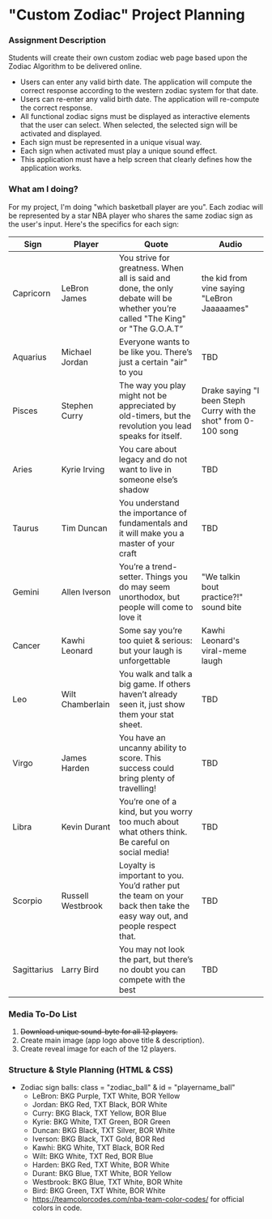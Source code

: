 # "Custom Zodiac" Project Planning

### Assignment Description

Students will create their own custom zodiac web page based upon the Zodiac Algorithm to be delivered online.
- Users can enter any valid birth date. The application will compute the correct response according to the western zodiac system for that date.
- Users can re-enter any valid birth date. The application will re-compute the correct response.
- All functional zodiac signs must be displayed as interactive elements that the user can select. When selected, the selected sign will be activated and displayed.
- Each sign must be represented in a unique visual way.
- Each sign when activated must play a unique sound effect.
- This application must have a help screen that clearly defines how the application works.

### What am I doing?

For my project, I'm doing "which basketball player are you". Each zodiac will be represented by a star NBA player who shares the same zodiac sign as the user's input. Here's the specifics for each sign:

| Sign | Player | Quote | Audio |
| ------ | ------ | ------ | ------ |
| Capricorn | LeBron James | You strive for greatness. When all is said and done, the only debate will be whether you’re called "The King" or "The G.O.A.T” | the kid from vine saying "LeBron Jaaaaames"
| Aquarius | Michael Jordan | Everyone wants to be like you. There’s just a certain "air" to you | TBD |
| Pisces | Stephen Curry | The way you play might not be appreciated by old-timers, but the revolution you lead speaks for itself. | Drake saying "I been Steph Curry with the shot" from 0-100 song |
| Aries | Kyrie Irving | You care about legacy and do not want to live in someone else’s shadow | TBD |
| Taurus | Tim Duncan | You understand the importance of fundamentals and it will make you a master of your craft | TBD |
| Gemini | Allen Iverson | You’re a trend-setter. Things you do may seem unorthodox, but people will come to love it | "We talkin bout practice?!" sound bite |
| Cancer |  Kawhi Leonard | Some say you’re too quiet & serious: but your laugh is unforgettable | Kawhi Leonard's viral-meme laugh |
| Leo | Wilt Chamberlain | You walk and talk a big game. If others haven’t already seen it, just show them your stat sheet. | TBD |
| Virgo | James Harden | You have an uncanny ability to score. This success could bring plenty of travelling! | TBD |
| Libra | Kevin Durant | You’re one of a kind, but you worry too much about what others think. Be careful on social media! | TBD |
| Scorpio | Russell Westbrook | Loyalty is important to you. You’d rather put the team on your back then take the easy way out, and people respect that. | TBD |
| Sagittarius | Larry Bird | You may not look the part, but there’s no doubt you can compete with the best | TBD |

### Media To-Do List
1. ~~Download unique sound-byte for all 12 players.~~ 
2. Create main image (app logo above title & description).
3. Create reveal image for each of the 12 players.

### Structure & Style Planning (HTML & CSS) 
* Zodiac sign balls: class = "zodiac_ball" & id = "playername_ball"
  * LeBron: BKG Purple, TXT White, BOR Yellow 
  * Jordan: BKG Red, TXT Black, BOR White
  * Curry: BKG Black, TXT Yellow, BOR Blue
  * Kyrie: BKG White, TXT Green, BOR Green
  * Duncan: BKG Black, TXT Silver, BOR White
  * Iverson: BKG Black, TXT Gold, BOR Red
  * Kawhi: BKG White, TXT Black, BOR Red
  * Wilt: BKG White, TXT Red, BOR Blue 
  * Harden: BKG Red, TXT White, BOR White
  * Durant: BKG Blue, TXT White, BOR Yellow
  * Westbrook: BKG Blue, TXT White, BOR White
  * Bird: BKG Green, TXT White, BOR White
  * https://teamcolorcodes.com/nba-team-color-codes/ for official colors in code.

